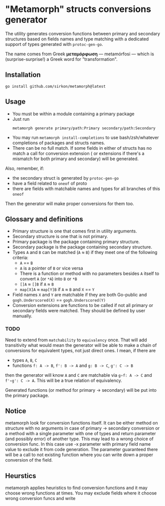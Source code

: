 # "Metamorph" structs conversions generator

The utility generates conversion functions between primary and secondary structures based on fields names and type 
matching with a dedicated support of types generated with `protoc-gen-go`.

The name comes from Greek **μεταμόρφωση** — metamórfosi — which is (surprise-surprise!) a Greek word for "transformation".


## Installation

```shell
go install github.com/sirkon/metamorph@latest
```


## Usage

* You must be within a module containing a primary package
* Just run
  ```shell
  metamorph generate primary/path:Primary secondary/path:Secondary
  ```
* You may run `metamorph install-completions` to use bash/zsh/whatever completions of packages and structs names.
* There can be no full match. If some fields in either of structs has no match a call for conversion extension (
  or extensions if there's a mismatch for both primary and secondary) will be generated.

Also, remember, if:
* the secondary struct is generated by `protoc-gen-go`
* have a field related to `oneof` of proto
* there are fields with matchable names and types for all branches of this `oneof`

Then the generator will make proper conversions for them too.

## Glossary and definitions

* Primary structure is one that comes first in utility arguments.
* Secondary structure is one that is not primary.
* Primary package is the package containing primary structure.
* Secondary package is the package containing secondary structure.
* Types `A` and `B` can be matched (`A` ≈ `B`) if they meet one of the following criteria:
  * `A` == `B` 
  * `A` is a pointer of `B` or vice versa
  * There is a function or method with no parameters besides `A` itself to convert `A` (or `*A`) into `B` or `*B`
  * `[]A` ≈ `[]B` if `A` ≈ `B`
  * `map[X]A` ≈ `map[Y]B` if `A` ≈ `B` and `X` == `Y`
* Field names `X` and `Y` are matchable if they are both Go-public and `gogh.Underscored(X)` == `gogh.Underscored(Y)`
* Conversion extensions are functions to be called if not all primary or secondary fields were matched. They should be
  defined by user manually.

### TODO

Need to extend from `matchability` to `equivalency` once. That will add transitivity what would mean the generator will 
be able to make a chain of conversions for equivalent types, not just direct ones. I mean, if there are

* types `A`, `B`, `C`
* functions `f: A -> B`, `f': B -> A` and `g: B -> C`, `g': C -> B`

then the generator will know `A` and `C` are matchable via `g∘f: A -> C` and `f'∘g': C -> A`. This will be a true 
relation of equivalency.

Generated functions (or method for primary -> secondary) will be put into the primary package.

## Notice

metamorph look for conversion functions itself. It can be either method on structure with no arguments in case of
primary -> secondary conversion or a method with a single parameter with one of types and return parameter (and possibly
error) of another type. This may lead to a wrong choice of conversion func. In this case use -x parameter with primary
field name value to exclude it from code generation. The parameter guaranteed there will be a call to not existing 
function where you can write down a proper conversion of the field.

## Heurstics

metamorph applies heuristics to find conversion functions and it may choose wrong functions at times. You may exclude
fields where it choose wrong conversion funcs and write 
